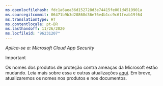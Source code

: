 ```yaml
---
ms.openlocfilehash: fdc1a6aea36d152728d3e74415fe001d4519901a
ms.sourcegitcommit: 06471b9b3d20868d36e76e4b1cc9c61feab19f64
ms.translationtype: HT
ms.contentlocale: pt-BR
ms.lasthandoff: 11/26/2020
ms.locfileid: "96231207"
---
```

*Aplica-se a: Microsoft Cloud App Security*

> [!IMPORTANT]
>
> Os nomes dos produtos de proteção contra ameaças da Microsoft estão mudando. Leia mais sobre essa e outras atualizações [aqui](https://www.microsoft.com/security/blog/?p=91813). Em breve, atualizaremos os nomes nos produtos e nos documentos.